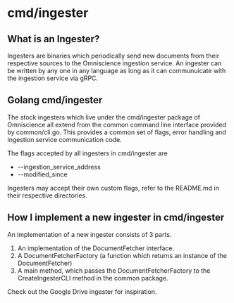 # cmd/ingester

## What is an Ingester?

Ingesters are binaries which periodically send new documents from their respective sources to the Omniscience ingestion service.
An ingester can be written by any one in any language as long as it can communuicate with the ingestion service via gRPC.

## Golang cmd/ingester

The stock ingesters which live under the cmd/ingester package of Omniscience all extend from the common command line
interface provided by common/cli.go. This provides a common set of flags, error handling and ingestion service communication code.

The flags accepted by all ingesters in cmd/ingester are

* --ingestion_service_address
* --modified_since

Ingesters may accept their own custom flags, refer to the README.md in their respective directories.

## How I implement a new ingester in cmd/ingester

An implementation of a new ingester consists of 3 parts.

1.  An implementation of the DocumentFetcher interface.
2.  A DocumentFetcherFactory (a function which returns an instance of the DocumentFetcher)
3.  A main method, which passes the DocumentFetcherFactory to the CreateIngesterCLI method in the common package.

Check out the Google Drive ingester for inspiration.
